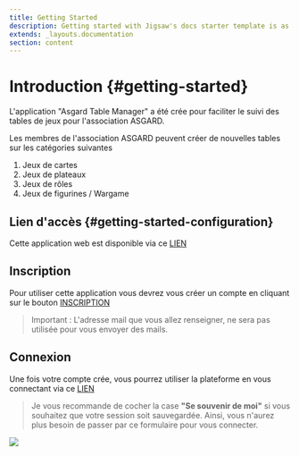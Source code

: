 ```yaml
---
title: Getting Started
description: Getting started with Jigsaw's docs starter template is as easy as 1, 2, 3.
extends: _layouts.documentation
section: content
---
```

# Introduction {#getting-started}

L'application "Asgard Table Manager" a été crée pour faciliter le suivi des tables de jeux pour l'association ASGARD.

Les membres de l'association ASGARD peuvent créer de nouvelles tables sur les catégories suivantes

1. Jeux de cartes
2. Jeux de plateaux
3. Jeux de rôles
4. Jeux de figurines / Wargame

## Lien d'accès {#getting-started-configuration}

Cette application web est disponible via ce [LIEN](http://table-manager.jeuf5892.odns.fr/)

## Inscription

Pour utiliser cette application vous devrez vous créer un compte en cliquant sur le bouton [INSCRIPTION](http://table-manager.jeuf5892.odns.fr/register)

> Important : L'adresse mail que vous allez renseigner, ne sera pas utilisée pour vous envoyer des mails.

## Connexion

Une fois votre compte crée, vous pourrez utiliser la plateforme en vous connectant via ce [LIEN](http://table-manager.jeuf5892.odns.fr/login)

> Je vous recommande de cocher la case **"Se souvenir de moi"** si vous souhaitez que votre session soit sauvegardée.
> Ainsi, vous n'aurez plus besoin de passer par ce formulaire pour vous connecter.

<img class="block m-auto" src="/assets/img/remember-me.jpg" />

